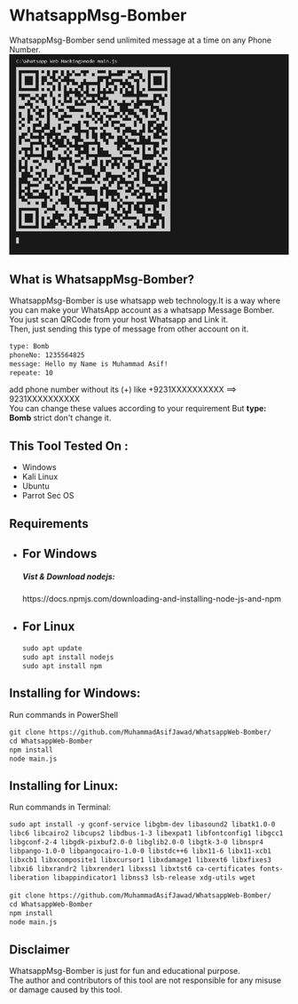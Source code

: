 # WhatsappMsg-Bomber
WhatsappMsg-Bomber send unlimited message at a time on any Phone Number.
![WhatsappMsg-Bomber](https://github.com/MuhammadAsifJawad/WhatsappMsg-Bomber/blob/main/ScreenShort.png)
## What is WhatsappMsg-Bomber?
WhatsappMsg-Bomber is use whatsapp web technology.It is a way where you can make your WhatsApp account as a whatsapp Message Bomber. You just scan QRCode from your host Whatsapp and Link it.<br>
Then, just sending this type of message from other account on it.
```
type: Bomb
phoneNo: 1235564825 
message: Hello my Name is Muhammad Asif!
repeate: 10
```
add phone number without its (+) like +9231XXXXXXXXXX ==> 9231XXXXXXXXXX<br>
You can change these values according to your requirement But <b>type: Bomb</b> strict don't change it. 
## This Tool Tested On :
<ul>
  <li>Windows</li>
  <li>Kali Linux</li>
  <li>Ubuntu</li>
  <li>Parrot Sec OS</li>
</ul>

## Requirements
<ul>
  <li><h2>For Windows</h2></li>
  <p><h5>Vist & Download nodejs:</h5> https://docs.npmjs.com/downloading-and-installing-node-js-and-npm</p>
  <li><h2>For Linux</h2></li>
  
  ```
  sudo apt update
  sudo apt install nodejs
  sudo apt install npm
  ```

</ul>

## Installing for Windows:
Run commands in PowerShell 
```
git clone https://github.com/MuhammadAsifJawad/WhatsappWeb-Bomber/
cd WhatsappWeb-Bomber
npm install
node main.js
```
## Installing for Linux:
Run commands in Terminal:
```
sudo apt install -y gconf-service libgbm-dev libasound2 libatk1.0-0 libc6 libcairo2 libcups2 libdbus-1-3 libexpat1 libfontconfig1 libgcc1 libgconf-2-4 libgdk-pixbuf2.0-0 libglib2.0-0 libgtk-3-0 libnspr4 libpango-1.0-0 libpangocairo-1.0-0 libstdc++6 libx11-6 libx11-xcb1 libxcb1 libxcomposite1 libxcursor1 libxdamage1 libxext6 libxfixes3 libxi6 libxrandr2 libxrender1 libxss1 libxtst6 ca-certificates fonts-liberation libappindicator1 libnss3 lsb-release xdg-utils wget

git clone https://github.com/MuhammadAsifJawad/WhatsappWeb-Bomber/
cd WhatsappWeb-Bomber
npm install
node main.js
```
## Disclaimer
WhatsappMsg-Bomber is just for fun and educational purpose.<br>
The author and contributors of this tool are not responsible for any misuse or damage caused by this tool.
